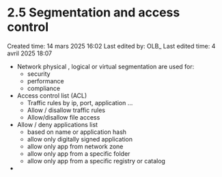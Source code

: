 # 2.5 Segmentation and access control

Created time: 14 mars 2025 16:02
Last edited by: OLB_
Last edited time: 4 avril 2025 18:07

- Network physical , logical or virtual segmentation are used for:
    - security
    - performance
    - compliance
- Access control list (ACL)
    - Traffic rules by ip, port, application  …
    - Allow / disallow traffic rules
    - Allow/disallow file access
- Allow / deny applications list
    - based on name or application hash
    - allow only digitally signed application
    - allow only app from network zone
    - allow only app from a specific folder
    - allow only app from a specific registry or catalog
-
